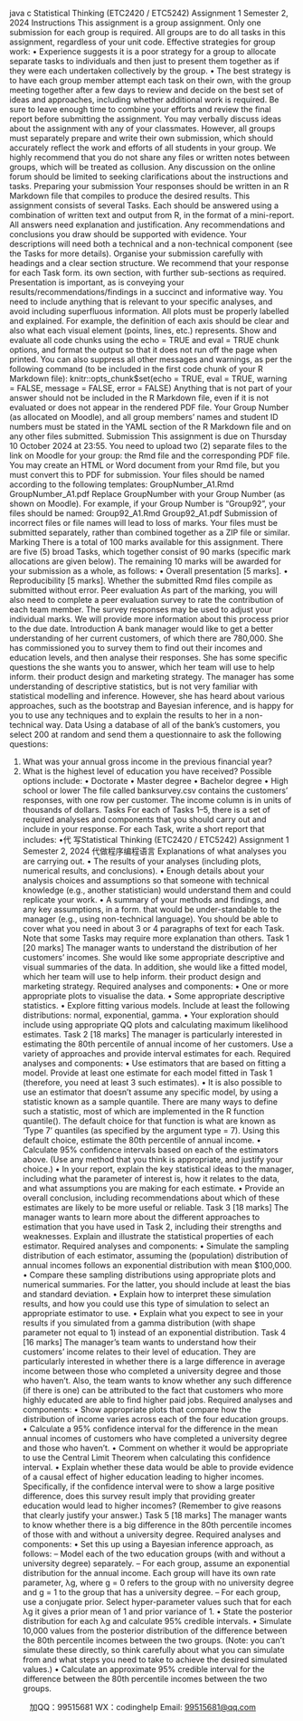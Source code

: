 java c
Statistical Thinking (ETC2420 / ETC5242)
Assignment 1
Semester 2, 2024
Instructions
This assignment is a group assignment. Only one submission for each group is required.
All groups are to do all tasks in this assignment, regardless of your unit code.
Effective strategies for group work:
• Experience suggests it is a poor strategy for a group to allocate separate tasks to individuals and then just to present them together as if they were each undertaken collectively by the group.
• The best strategy is to have each group member attempt each task on their own, with the group meeting together after a few days to review and decide on the best set of ideas and approaches, including whether additional work is required. Be sure to leave enough time to combine your efforts and review the final report before submitting the assignment.
You may verbally discuss ideas about the assignment with any of your classmates. However, all groups must separately prepare and write their own submission, which should accurately reflect the work and efforts of all students in your group. We highly recommend that you do not share any files or written notes between groups, which will be treated as collusion. Any discussion on the online forum should be limited to seeking clarifications about the instructions and tasks.
Preparing your submission
Your responses should be written in an R Markdown file that compiles to produce the desired results.
This assignment consists of several Tasks. Each should be answered using a combination of written text and output from R, in the format of a mini-report. All answers need explanation and justification. Any recommendations and conclusions you draw should be supported with evidence. Your descriptions will need both a technical and a non-technical component (see the Tasks for more details).
Organise your submission carefully with headings and a clear section structure. We recommend that your response for each Task form. its own section, with further sub-sections as required.
Presentation is important, as is conveying your results/recommendations/findings in a succinct and informative way. You need to include anything that is relevant to your specific analyses, and avoid including superfluous information.
All plots must be properly labelled and explained. For example, the definition of each axis should be clear and also what each visual element (points, lines, etc.) represents.
Show and evaluate all code chunks using the echo = TRUE and eval = TRUE chunk options, and format the output so that it does not run off the page when printed. You can also suppress all other messages and warnings, as per the following command (to be included in the first code chunk of your R Markdown file):
knitr::opts_chunk$set(echo = TRUE, eval = TRUE, warning = FALSE,
message = FALSE, error = FALSE)
Anything that is not part of your answer should not be included in the R Markdown file, even if it is not evaluated or does not appear in the rendered PDF file.
Your Group Number (as allocated on Moodle), and all group members’ names and student ID numbers must be stated in the YAML section of the R Markdown file and on any other files submitted.
Submission
This assignment is due on Thursday 10 October 2024 at 23:55.
You need to upload two (2) separate files to the link on Moodle for your group: the Rmd file and the corresponding PDF file. You may create an HTML or Word document from your Rmd file, but you must convert this to PDF for submission.
Your files should be named according to the following templates:
GroupNumber_A1.Rmd
GroupNumber_A1.pdf
Replace GroupNumber with your Group Number (as shown on Moodle). For example, if your Group Number is “Group92”, your files should be named:
Group92_A1.Rmd
Group92_A1.pdf
Submission of incorrect files or file names will lead to loss of marks.
Your files must be submitted separately, rather than combined together as a ZIP file or similar.
Marking
There is a total of 100 marks available for this assignment.
There are five (5) broad Tasks, which together consist of 90 marks (specific mark allocations are given below).
The remaining 10 marks will be awarded for your submission as a whole, as follows:
• Overall presentation [5 marks].
• Reproducibility [5 marks]. Whether the submitted Rmd files compile as submitted without error.
Peer evaluation
As part of the marking, you will also need to complete a peer evaluation survey to rate the contribution of each team member. The survey responses may be used to adjust your individual marks. We will provide more information about this process prior to the due date.
Introduction
A bank manager would like to get a better understanding of her current customers, of which there are 780,000. She has commissioned you to survey them to find out their incomes and education levels, and then analyse their responses. She has some specific questions the she wants you to answer, which her team will use to help inform. their product design and marketing strategy.
The manager has some understanding of descriptive statistics, but is not very familiar with statistical modelling and inference. However, she has heard about various approaches, such as the bootstrap and Bayesian inference, and is happy for you to use any techniques and to explain the results to her in a non-technical way.
Data
Using a database of all of the bank’s customers, you select 200 at random and send them a questionnaire to ask the following questions:
1. What was your annual gross income in the previous financial year?
2. What is the highest level of education you have received?
Possible options include:
• Doctorate
• Master degree
• Bachelor degree
• High school or lower
The file called banksurvey.csv contains the customers’ responses, with one row per customer.
The income column is in units of thousands of dollars.
Tasks
For each of Tasks 1–5, there is a set of required analyses and components that you should carry out and include in your response. For each Task, write a short report that includes:
•代 写Statistical Thinking (ETC2420 / ETC5242) Assignment 1 Semester 2, 2024
代做程序编程语言 Explanations of what analyses you are carrying out.
• The results of your analyses (including plots, numerical results, and conclusions).
• Enough details about your analysis choices and assumptions so that someone with technical knowledge (e.g., another statistician) would understand them and could replicate your work.
• A summary of your methods and findings, and any key assumptions, in a form. that would be under-standable to the manager (e.g., using non-technical language).
You should be able to cover what you need in about 3 or 4 paragraphs of text for each Task. Note that some Tasks may require more explanation than others.
Task 1 [20 marks]
The manager wants to understand the distribution of her customers’ incomes. She would like some appropriate descriptive and visual summaries of the data. In addition, she would like a fitted model, which her team will use to help inform. their product design and marketing strategy.
Required analyses and components:
• One or more appropriate plots to visualise the data.
• Some appropriate descriptive statistics.
• Explore fitting various models. Include at least the following distributions: normal, exponential, gamma.
• Your exploration should include using appropriate QQ plots and calculating maximum likelihood estimates.
Task 2 [18 marks]
The manager is particularly interested in estimating the 80th percentile of annual income of her customers. Use a variety of approaches and provide interval estimates for each.
Required analyses and components:
• Use estimators that are based on fitting a model. Provide at least one estimate for each model fitted in Task 1 (therefore, you need at least 3 such estimates).
• It is also possible to use an estimator that doesn’t assume any specific model, by using a statistic known as a sample quantile. There are many ways to define such a statistic, most of which are implemented in the R function quantile(). The default choice for that function is what are known as ‘Type 7’ quantiles (as specified by the argument type = 7). Using this default choice, estimate the 80th percentile of annual income.
• Calculate 95% confidence intervals based on each of the estimators above. (Use any method that you think is appropriate, and justify your choice.)
• In your report, explain the key statistical ideas to the manager, including what the parameter of interest is, how it relates to the data, and what assumptions you are making for each estimate.
• Provide an overall conclusion, including recommendations about which of these estimates are likely to be more useful or reliable.
Task 3 [18 marks]
The manager wants to learn more about the different approaches to estimation that you have used in Task 2, including their strengths and weaknesses. Explain and illustrate the statistical properties of each estimator.
Required analyses and components:
• Simulate the sampling distribution of each estimator, assuming the (population) distribution of annual incomes follows an exponential distribution with mean $100,000.
• Compare these sampling distributions using appropriate plots and numerical summaries. For the latter, you should include at least the bias and standard deviation.
• Explain how to interpret these simulation results, and how you could use this type of simulation to select an appropriate estimator to use.
• Explain what you expect to see in your results if you simulated from a gamma distribution (with shape parameter not equal to 1) instead of an exponential distribution.
Task 4 [16 marks]
The manager’s team wants to understand how their customers’ income relates to their level of education. They are particularly interested in whether there is a large difference in average income between those who completed a university degree and those who haven’t. Also, the team wants to know whether any such difference (if there is one) can be attributed to the fact that customers who more highly educated are able to find higher paid jobs.
Required analyses and components:
• Show appropriate plots that compare how the distribution of income varies across each of the four education groups.
• Calculate a 95% confidence interval for the difference in the mean annual incomes of customers who have completed a university degree and those who haven’t.
• Comment on whether it would be appropriate to use the Central Limit Theorem when calculating this confidence interval.
• Explain whether these data would be able to provide evidence of a causal effect of higher education leading to higher incomes. Specifically, if the confidence interval were to show a large positive difference, does this survey result imply that providing greater education would lead to higher incomes? (Remember to give reasons that clearly justify your answer.)
Task 5 [18 marks]
The manager wants to know whether there is a big difference in the 80th percentile incomes of those with and without a university degree.
Required analyses and components:
• Set this up using a Bayesian inference approach, as follows:
– Model each of the two education groups (with and without a university degree) separately.
– For each group, assume an exponential distribution for the annual income. Each group will have its own rate parameter, λg, where g = 0 refers to the group with no university degree and g = 1 to the group that has a university degree.
– For each group, use a conjugate prior. Select hyper-parameter values such that for each λg it gives a prior mean of 1 and prior variance of 1.
• State the posterior distribution for each λg and calculate 95% credible intervals.
• Simulate 10,000 values from the posterior distribution of the difference between the 80th percentile incomes between the two groups. (Note: you can’t simulate these directly, so think carefully about what you can simulate from and what steps you need to take to achieve the desired simulated values.)
• Calculate an approximate 95% credible interval for the difference between the 80th percentile incomes between the two groups.







         
加QQ：99515681  WX：codinghelp  Email: 99515681@qq.com
